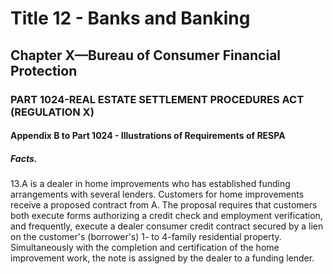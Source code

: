 
# Title 12 - Banks and Banking
## Chapter X—Bureau of Consumer Financial Protection
### PART 1024-REAL ESTATE SETTLEMENT PROCEDURES ACT (REGULATION X)
#### Appendix B to Part 1024 - Illustrations of Requirements of RESPA
##### Facts.

13.A is a dealer in home improvements who has established funding arrangements with several lenders. Customers for home improvements receive a proposed contract from A. The proposal requires that customers both execute forms authorizing a credit check and employment verification, and frequently, execute a dealer consumer credit contract secured by a lien on the customer's (borrower's) 1- to 4-family residential property. Simultaneously with the completion and certification of the home improvement work, the note is assigned by the dealer to a funding lender.
